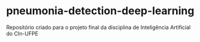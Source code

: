 # pneumonia-detection-deep-learning
Repositório criado para o projeto final da disciplina de Inteligência Artificial do CIn-UFPE
